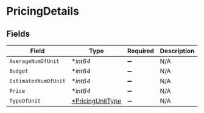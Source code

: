 # PricingDetails


## Fields

| Field                                                      | Type                                                       | Required                                                   | Description                                                |
| ---------------------------------------------------------- | ---------------------------------------------------------- | ---------------------------------------------------------- | ---------------------------------------------------------- |
| `AverageNumOfUnit`                                         | **int64*                                                   | :heavy_minus_sign:                                         | N/A                                                        |
| `Budget`                                                   | **int64*                                                   | :heavy_minus_sign:                                         | N/A                                                        |
| `EstimatedNumOfUnit`                                       | **int64*                                                   | :heavy_minus_sign:                                         | N/A                                                        |
| `Price`                                                    | **int64*                                                   | :heavy_minus_sign:                                         | N/A                                                        |
| `TypeOfUnit`                                               | [*PricingUnitType](../../models/shared/pricingunittype.md) | :heavy_minus_sign:                                         | N/A                                                        |